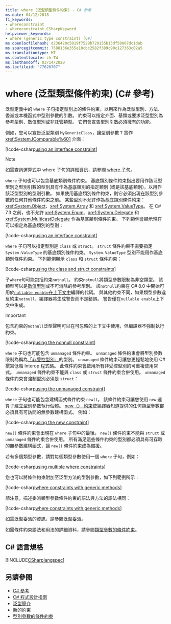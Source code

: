 ```yaml
---
title: where (泛型類型條件約束) - C# 參考
ms.date: 04/12/2018
f1_keywords:
- whereconstraint
- whereconstraint_CSharpKeyword
helpviewer_keywords:
- where (generic type constraint) [C#]
ms.openlocfilehash: d236420c5019f7529b729155b13df50807dc1dab
ms.sourcegitcommit: 7588136e355e10cbc2582f389c90c127363c02a5
ms.translationtype: MT
ms.contentlocale: zh-TW
ms.lasthandoff: 03/14/2020
ms.locfileid: "77626707"
---
```

# <a name="where-generic-type-constraint-c-reference"></a>where (泛型類型條件約束) (C# 參考)

泛型定義中的 `where` 子句指定型別上的條件約束，以用來作為泛型型別、方法、委派或本機函式中型別參數的引數。 約束可以指定介面、基類或要求泛型型別為參考型別、數值型別或非託管類型。 它們會宣告型別引數必須擁有的功能。

例如，您可以宣告泛型類別 `MyGenericClass`，讓型別參數 `T` 實作 <xref:System.IComparable%601> 介面：

[!code-csharp[using an interface constraint](~/samples/snippets/csharp/keywords/GenericWhereConstraints.cs#1)]

> [!NOTE]
> 如需查詢運算式中 where 子句的詳細資訊，請參閱 [where 子句](where-clause.md)。

`where` 子句也可以包含基底類別條件約束。 基底類別條件約束指出要用作該泛型型別之型別引數的型別具有作為基底類別的指定類別 (或是該基底類別)，以用作該泛型型別的型別引數。 如果使用基底類別條件約束，則它必須出現在該型別參數的任何其他條件約束之前。 某些型別不允許作為基底類別條件約束：<xref:System.Object>、<xref:System.Array> 和 <xref:System.ValueType>。 在 C# 7.3 之前，也不允許 <xref:System.Enum>、<xref:System.Delegate> 和 <xref:System.MulticastDelegate> 作為基底類別條件約束。 下列範例會顯示現在可以指定為基底類別的型別：

[!code-csharp[using an interface constraint](~/samples/snippets/csharp/keywords/GenericWhereConstraints.cs#2)]

`where` 子句可以指定型別是 `class` 或 `struct`。 `struct` 條件約束不需要指定 `System.ValueType` 的基底類別條件約束。 `System.ValueType` 型別不能用作基底類別條件約束。 下列範例顯示 `class` 和 `struct` 條件約束：

[!code-csharp[using the class and struct constraints](~/samples/snippets/csharp/keywords/GenericWhereConstraints.cs#3)]

子`where`句可能包括約束`notnull`。 約束`notnull`將類型參數限制為非空類型。 該類型可以是[數值型別](../builtin-types/value-types.md)或不可消除的參考型別。 該`notnull`約束在 C# 8.0 中開始可用於[`nullable enable`在上下文中](../../nullable-references.md#nullable-contexts)編譯的代碼。 與其他約束不同，如果類型參數違反約束`notnull`，編譯器將生成警告而不是錯誤。 警告僅在`nullable enable`上下文中生成。

> [!IMPORTANT]
> 包含約束的`notnull`泛型聲明可以在可忽略的上下文中使用，但編譯器不強制執行約束。

[!code-csharp[using the nonnull constraint](~/samples/snippets/csharp/keywords/GenericWhereConstraints.cs#NotNull)]

`where` 子句也可能包含 `unmanaged` 條件約束。 `unmanaged` 條件約束會將型別參數限制為稱為[「非受控型別」](../builtin-types/unmanaged-types.md)的型別。 `unmanaged` 條件約束可讓您更輕鬆地使用 C# 撰寫低階 Interop 程式碼。 此條件約束會啟用所有非受控型別的可重複使用常式。 `unmanaged` 條件約束不能與 `class` 或 `struct` 條件約束合併使用。 `unmanaged` 條件約束會強制型別必須是 `struct`：

[!code-csharp[using the unmanaged constraint](~/samples/snippets/csharp/keywords/GenericWhereConstraints.cs#4)]

`where` 子句也可能包含建構函式條件約束 `new()`。 該條件約束可讓您使用 `new` 運算子建立型別參數執行個體。 [new（） 約束](new-constraint.md)使編譯器知道提供的任何類型參數都必須具有可訪問的無參數建構函式。 例如：

[!code-csharp[using the new constraint](~/samples/snippets/csharp/keywords/GenericWhereConstraints.cs#5)]

`new()` 條件約束會出現在 `where` 子句中的最後。 `new()` 條件約束不能與 `struct` 或 `unmanaged` 條件約束合併使用。 所有滿足這些條件約束的型別都必須具有可存取的無參數建構函式，讓 `new()` 條件約束成為備援。

若有多個類型參數，請對每個類型參數使用一個 `where` 子句，例如：

[!code-csharp[using multiple where constraints](~/samples/snippets/csharp/keywords/GenericWhereConstraints.cs#6)]

您也可以將條件約束附加至泛型方法的型別參數，如下列範例所示︰

[!code-csharp[where constraints with generic methods](~/samples/snippets/csharp/keywords/GenericWhereConstraints.cs#7)]

請注意，描述委派類型參數條件約束的語法與方法的語法相同︰

[!code-csharp[where constraints with generic methods](~/samples/snippets/csharp/keywords/GenericWhereConstraints.cs#8)]

如需泛型委派的資訊，請參閱[泛型委派](../../programming-guide/generics/generic-delegates.md)。

如需條件約束語法和用法的詳細資料，請參閱[類型參數的條件約束](../../programming-guide/generics/constraints-on-type-parameters.md)。

## <a name="c-language-specification"></a>C# 語言規格

 [!INCLUDE[CSharplangspec](~/includes/csharplangspec-md.md)]

## <a name="see-also"></a>另請參閱

- [C# 參考](../index.md)
- [C# 程式設計指南](../../programming-guide/index.md)
- [泛型簡介](../../programming-guide/generics/index.md)
- [新的約束](./new-constraint.md)
- [型別參數的條件約束](../../programming-guide/generics/constraints-on-type-parameters.md)
